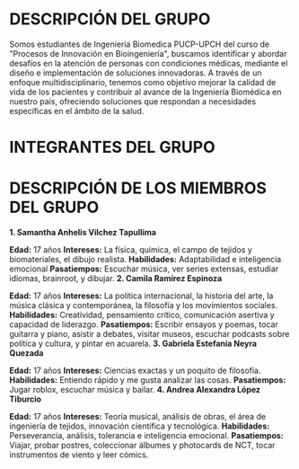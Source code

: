 # DESCRIPCIÓN DEL GRUPO
Somos estudiantes de Ingenieria Biomedica PUCP-UPCH del curso de "Procesos de Innovación en Bioingeniería", buscamos identificar y abordar desafíos en la atención de personas con condiciones médicas, mediante el diseño e implementación de soluciones innovadoras. A través de un enfoque multidisciplinario, tenemos como objetivo mejorar la calidad de vida de los pacientes y contribuir al avance de la Ingeniería Biomédica en nuestro país, ofreciendo soluciones que respondan a necesidades específicas en el ámbito de la salud.
# INTEGRANTES DEL GRUPO

# DESCRIPCIÓN DE LOS MIEMBROS DEL GRUPO
**1. Samantha Anhelis Vilchez Tapullima**

**Edad:** 17 años
**Intereses:** La física, química, el campo de tejidos y biomateriales, el dibujo realista.
**Habilidades:** Adaptabilidad e inteligencia emocional 
**Pasatiempos:** Escuchar música, ver series extensas, estudiar idiomas, brainroot, y dibujar.
**2. Camila Ramírez Espinoza**

**Edad:** 17 años
**Intereses:** La política internacional, la historia del arte, la música clásica y contemporánea, la filosofía y los movimientos sociales.
**Habilidades:** Creatividad, pensamiento crítico, comunicación asertiva y capacidad de liderazgo.
**Pasatiempos:** Escribir ensayos y poemas, tocar guitarra y piano, asistir a debates, visitar museos, escuchar podcasts sobre política y cultura, y pintar en acuarela.
**3. Gabriela Estefanía Neyra Quezada** 

**Edad:** 17 años
**Intereses:** Ciencias exactas y un poquito de filosofía. 
**Habilidades:** Entiendo rápido y me gusta analizar las cosas.
**Pasatiempos:** Jugar roblox, escuchar música y bailar.
**4. Andrea Alexandra López Tiburcio**

**Edad:** 17 años
**Intereses:** Teoría musical, análisis de obras, el área de ingeniería de tejidos, innovación científica y tecnológica.
**Habilidades:** Perseverancia, análisis, tolerancia e inteligencia emocional.
**Pasatiempos:** Viajar, probar postres, coleccionar álbumes y photocards de NCT, tocar instrumentos de viento y leer cómics.
